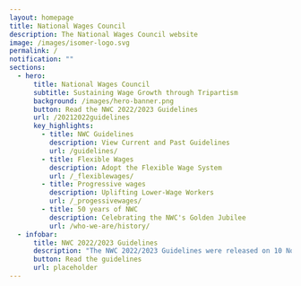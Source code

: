 ```yaml
---
layout: homepage
title: National Wages Council
description: The National Wages Council website
image: /images/isomer-logo.svg
permalink: /
notification: ""
sections:
  - hero:
      title: National Wages Council
      subtitle: Sustaining Wage Growth through Tripartism
      background: /images/hero-banner.png
      button: Read the NWC 2022/2023 Guidelines
      url: /20212022guidelines
      key_highlights:
        - title: NWC Guidelines
          description: View Current and Past Guidelines
          url: /guidelines/
        - title: Flexible Wages
          description: Adopt the Flexible Wage System
          url: /_flexiblewages/
        - title: Progressive wages
          description: Uplifting Lower-Wage Workers
          url: /_progessivewages/
        - title: 50 years of NWC
          description: Celebrating the NWC's Golden Jubilee
          url: /who-we-are/history/
  - infobar:
      title: NWC 2022/2023 Guidelines
      description: "The NWC 2022/2023 Guidelines were released on 10 November 2023. "
      button: Read the guidelines
      url: placeholder
---
```

